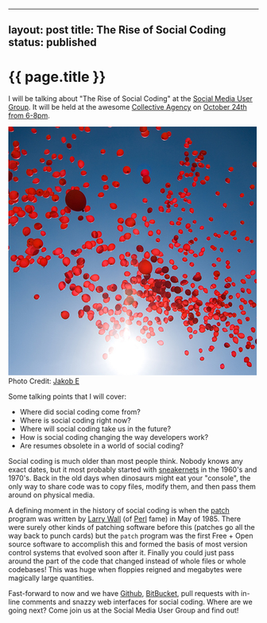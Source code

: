 
---
layout: post
title: The Rise of Social Coding
status: published
---

# {{ page.title }}

I will be talking about "The Rise of Social Coding" at the [Social Media User
Group](http://www.socialmediausersgroup.org/). It will be held at the awesome
[Collective Agency](http://collectiveagency.co/) on [October 24th from 6-8pm](http://calagator.org/events/1250462953).

<img src="/images/rise_of_social_coding.jpg"></img>
Photo Credit: [Jakob E](http://www.flickr.com/photos/jakobesben/2431770167/)

Some talking points that I will cover:

* Where did social coding come from?
* Where is social coding right now?
* Where will social coding take us in the future?
* How is social coding changing the way developers work?
* Are resumes obsolete in a world of social coding?

Social coding is much older than most people think. Nobody knows any exact
dates, but it most probably started with
[sneakernets](https://en.wikipedia.org/wiki/Sneakernet) in the 1960's and
1970's. Back in the old days when dinosaurs might eat your "console", the only way
to share code was to copy files, modify them, and then pass them around on
physical media.

A defining moment in the history of social coding is when the
<a href="https://en.wikipedia.org/wiki/Patch_(Unix)">patch</a> program was written
by [Larry Wall](http://www.wall.org/~larry/) (of [Perl](http://perl.org) fame) in May of 1985.
There were surely other kinds of patching software before this (patches go all
the way back to punch cards) but the ```patch``` program was the first Free +
Open source software to accomplish this and formed the basis of most version
control systems that evolved soon after it. Finally you could just pass around
the part of the code that changed instead of whole files or whole codebases!
This was huge when floppies reigned and megabytes were magically large
quantities.

Fast-forward to now and we have [Github](https://github.com),
[BitBucket](https://bitbucket.org), pull requests with in-line comments and
snazzy web interfaces for social coding. Where are we going next?  Come join us
at the Social Media User Group and find out!
